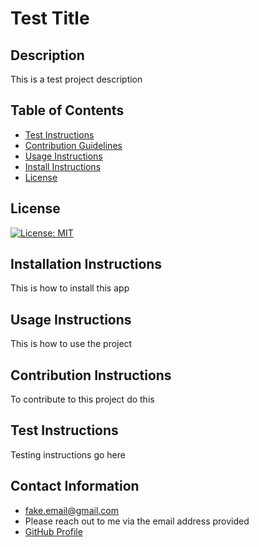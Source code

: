 
# Test Title

## Description 
This is a test project description

## Table of Contents 

* [Test Instructions](#test-instructions)
* [Contribution Guidelines](#contribution-instructions)
* [Usage Instructions](#usage-instructions)
* [Install Instructions](#installation-instructions)
* [License](#license)

## License 
[![License: MIT](https://img.shields.io/badge/License-MIT-yellow.svg)](https://opensource.org/licenses/MIT)

## Installation Instructions 
This is how to install this app

## Usage Instructions 
This is how to use the project

## Contribution Instructions 
To contribute to this project do this

## Test Instructions 
Testing instructions go here

## Contact Information 
* fake.email@gmail.com
* Please reach out to me via the email address provided
* [GitHub Profile](https://github.com/hollenbebe08)

